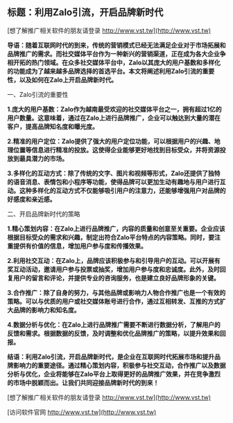 ## **标题：利用Zalo引流，开启品牌新时代**

[想了解推广相关软件的朋友请登录 http://www.vst.tw](http://www.vst.tw)

**导语：随着互联网时代的到来，传统的营销模式已经无法满足企业对于市场拓展和品牌推广的需求。而社交媒体平台作为一种新兴的营销渠道，正在成为各大企业争相开拓的热门领域。在众多社交媒体平台中，Zalo以其庞大的用户基数和多样化的功能成为了越来越多品牌选择的首选平台。本文将阐述利用Zalo引流的重要性，以及如何在Zalo上开启品牌新时代。**

一、Zalo引流的重要性

**1.庞大的用户基数：Zalo作为越南最受欢迎的社交媒体平台之一，拥有超过1亿的用户数量。这意味着，通过在Zalo上进行品牌推广，企业可以触达到大量的潜在客户，提高品牌知名度和曝光度。**

**2.精准的用户定位：Zalo提供了强大的用户定位功能，可以根据用户的兴趣、地理位置等信息进行精准的投放。这使得企业能够更好地找到目标受众，并将资源投放到最具潜力的市场。**

**3.多样化的互动方式：除了传统的文字、图片和视频等形式，Zalo还提供了独特的语音消息、表情包和小程序等功能，使得品牌可以更加生动有趣地与用户进行互动。这种多样化的互动方式不仅能够吸引用户的注意力，还能够增强用户对品牌的好感度和亲近感。**

二、开启品牌新时代的策略

**1.精心策划内容：在Zalo上进行品牌推广，内容的质量和创意至关重要。企业应该根据目标受众的需求和兴趣，制定出符合Zalo平台特点的内容策略。同时，要注重提供有价值的信息，增加用户参与度和传播效果。**

**2.利用社交互动：在Zalo上，品牌应该积极参与和引导用户的互动。可以开展有奖互动活动，邀请用户参与投票或抽奖，增加用户参与度和忠诚度。此外，及时回复用户的留言和评论，并提供专业的咨询服务，也是建立良好品牌形象的关键。**

**3.合作推广：除了自身的努力，与其他品牌或影响力人物合作推广也是一个有效的策略。可以与优质的用户或社交媒体账号进行合作，通过互相转发、互推的方式扩大品牌的影响力和知名度。**

**4.数据分析与优化：在Zalo上进行品牌推广需要不断进行数据分析，了解用户的反馈和需求。根据数据的反馈，及时调整和优化品牌推广的策略，以提升效果和回报。**

**结语：利用Zalo引流，开启品牌新时代，是企业在互联网时代拓展市场和提升品牌影响力的重要途径。通过精心策划内容，积极参与社交互动，合作推广以及数据分析与优化，企业将能够在Zalo平台上取得更好的品牌推广效果，并在竞争激烈的市场中脱颖而出。让我们共同迎接品牌新时代的到来！**

[想了解推广相关软件的朋友请登录 http://www.vst.tw](http://www.vst.tw)


[访问软件官网 http://www.vst.tw](http://www.vst.tw)
